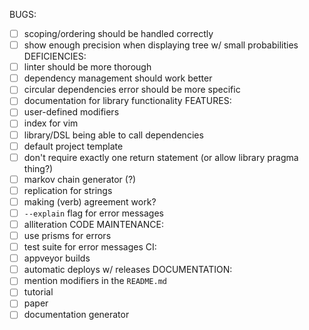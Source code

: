 BUGS:
  - [ ] scoping/ordering should be handled correctly
  - [ ] show enough precision when displaying tree w/ small probabilities
DEFICIENCIES:
  - [ ] linter should be more thorough
  - [ ] dependency management should work better
  - [ ] circular dependencies error should be more specific
  - [ ] documentation for library functionality
FEATURES:
  - [ ] user-defined modifiers
  - [ ] index for vim
  - [ ] library/DSL being able to call dependencies
  - [ ] default project template
  - [ ] don't require exactly one return statement (or allow library pragma
    thing?)
  - [ ] markov chain generator (?)
  - [ ] replication for strings
  - [ ] making (verb) agreement work?
  - [ ] `--explain` flag for error messages
  - [ ] alliteration
CODE MAINTENANCE:
  - [ ] use prisms for errors
  - [ ] test suite for error messages
CI:
  - [ ] appveyor builds
  - [ ] automatic deploys w/ releases
DOCUMENTATION:
  - [ ] mention modifiers in the `README.md`
  - [ ] tutorial
  - [ ] paper
  - [ ] documentation generator
